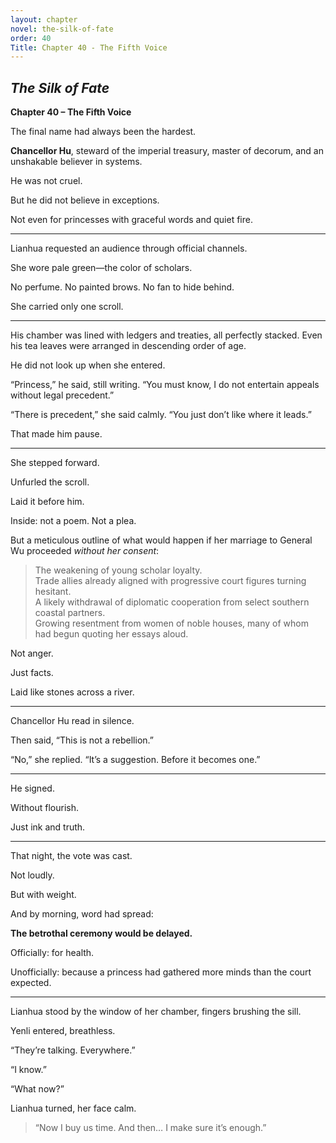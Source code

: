 ```yaml
---
layout: chapter
novel: the-silk-of-fate
order: 40
Title: Chapter 40 - The Fifth Voice
---
```


## *The Silk of Fate*  
**Chapter 40 – The Fifth Voice**

The final name had always been the hardest.

**Chancellor Hu**, steward of the imperial treasury, master of decorum, and an unshakable believer in systems.

He was not cruel.

But he did not believe in exceptions.

Not even for princesses with graceful words and quiet fire.

---

Lianhua requested an audience through official channels.

She wore pale green—the color of scholars.

No perfume. No painted brows. No fan to hide behind.

She carried only one scroll.

---

His chamber was lined with ledgers and treaties, all perfectly stacked. Even his tea leaves were arranged in descending order of age.

He did not look up when she entered.

“Princess,” he said, still writing. “You must know, I do not entertain appeals without legal precedent.”

“There is precedent,” she said calmly. “You just don’t like where it leads.”

That made him pause.

---

She stepped forward.

Unfurled the scroll.

Laid it before him.

Inside: not a poem. Not a plea.

But a meticulous outline of what would happen if her marriage to General Wu proceeded *without her consent*:

> The weakening of young scholar loyalty.  
> Trade allies already aligned with progressive court figures turning hesitant.  
> A likely withdrawal of diplomatic cooperation from select southern coastal partners.  
> Growing resentment from women of noble houses, many of whom had begun quoting her essays aloud.

Not anger.

Just facts.

Laid like stones across a river.

---

Chancellor Hu read in silence.

Then said, “This is not a rebellion.”

“No,” she replied. “It’s a suggestion. Before it becomes one.”

---

He signed.

Without flourish.

Just ink and truth.

---

That night, the vote was cast.

Not loudly.

But with weight.

And by morning, word had spread:

**The betrothal ceremony would be delayed.**

Officially: for health.

Unofficially: because a princess had gathered more minds than the court expected.

---

Lianhua stood by the window of her chamber, fingers brushing the sill.

Yenli entered, breathless.

“They’re talking. Everywhere.”

“I know.”

“What now?”

Lianhua turned, her face calm.

> “Now I buy us time. And then… I make sure it’s enough.”